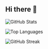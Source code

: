## Hi there 👋
![GitHub Stats](https://github-readme-stats.vercel.app/api?username=mareklanduch&show_icons=true&theme=cobalt&card_width=495)

![Top Languages](https://github-readme-stats.vercel.app/api/top-langs/?username=mareklanduch&layout=compact&theme=cobalt&card_width=495)

![GitHub Streak](https://github-readme-streak-stats.herokuapp.com?user=mareklanduch&theme=dark)

<!--
**mareklanduch/mareklanduch** is a ✨ _special_ ✨ repository because its `README.md` (this file) appears on your GitHub profile.

Here are some ideas to get you started:

- 🔭 I’m currently working on ...
- 🌱 I’m currently learning ...
- 👯 I’m looking to collaborate on ...
- 🤔 I’m looking for help with ...
- 💬 Ask me about ...
- 📫 How to reach me: ...
- 😄 Pronouns: ...
- ⚡ Fun fact: ...
-->
